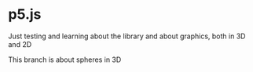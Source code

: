 # p5.js
Just testing and learning about the library and about graphics, both in 3D and 2D

This branch is about spheres in 3D
